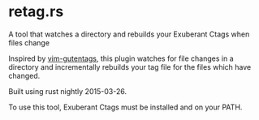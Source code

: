# retag.rs
A tool that watches a directory and rebuilds your Exuberant Ctags when files change

Inspired by [vim-gutentags](https://github.com/ludovicchabant/vim-gutentags), this plugin watches for file changes in a directory and incrementally rebuilds your tag file for the files which have changed.

Built using rust nightly 2015-03-26.

To use this tool, Exuberant Ctags must be installed and on your PATH.
